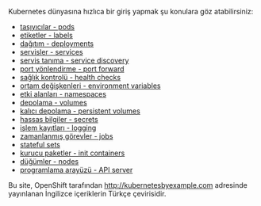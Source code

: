 Kubernetes dünyasına hızlıca bir giriş yapmak şu konulara göz atabilirsiniz:

- [taşıyıcılar - pods](/pods/)
- [etiketler - labels](/labels/)
- [dağıtım - deployments](/deployments/)
- [servisler - services](/services/)
- [servis tanıma - service discovery](/sd/)
- [port yönlendirme - port forward](/pf/)
- [sağlık kontrolü - health checks](/healthz/)
- [ortam değişkenleri - environment variables](/envs/)
- [etki alanları - namespaces](/ns/)
- [depolama - volumes](/volumes/)
- [kalıcı depolama - persistent volumes](/pv/)
- [hassas bilgiler - secrets](/secrets/)
- [işlem kayıtları - logging](/logging/)
- [zamanlanmış görevler - jobs](/jobs/)
- [stateful sets](/statefulset/)
- [kurucu paketler - init containers](/ic/)
- [düğümler - nodes](/nodes/)
- [programlama arayüzü - API server](/api/)

Bu site, OpenShift tarafından http://kubernetesbyexample.com adresinde yayınlanan İngilizce içeriklerin Türkçe çevirisidir.

